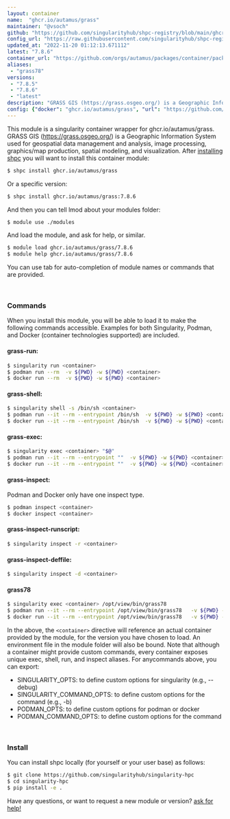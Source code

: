 ```yaml
---
layout: container
name:  "ghcr.io/autamus/grass"
maintainer: "@vsoch"
github: "https://github.com/singularityhub/shpc-registry/blob/main/ghcr.io/autamus/grass/container.yaml"
config_url: "https://raw.githubusercontent.com/singularityhub/shpc-registry/main/ghcr.io/autamus/grass/container.yaml"
updated_at: "2022-11-20 01:12:13.671112"
latest: "7.8.6"
container_url: "https://github.com/orgs/autamus/packages/container/package/grass"
aliases:
 - "grass78"
versions:
 - "7.8.5"
 - "7.8.6"
 - "latest"
description: "GRASS GIS (https://grass.osgeo.org/) is a Geographic Information System used for geospatial data management and analysis, image processing, graphics/map production, spatial modeling, and visualization."
config: {"docker": "ghcr.io/autamus/grass", "url": "https://github.com/orgs/autamus/packages/container/package/grass", "maintainer": "@vsoch", "description": "GRASS GIS (https://grass.osgeo.org/) is a Geographic Information System used for geospatial data management and analysis, image processing, graphics/map production, spatial modeling, and visualization.", "latest": {"7.8.6": "sha256:46ec0172ef66aeecff3bfc4518190a9d9c58644080683ea1dae46ed5c3e9835f"}, "tags": {"7.8.5": "sha256:9a25e2628f7e72e8b32e0097ed5ad36c93af36a39355659359a6f5b9211c57e0", "7.8.6": "sha256:46ec0172ef66aeecff3bfc4518190a9d9c58644080683ea1dae46ed5c3e9835f", "latest": "sha256:46ec0172ef66aeecff3bfc4518190a9d9c58644080683ea1dae46ed5c3e9835f"}, "aliases": {"grass78": "/opt/view/bin/grass78"}}
---
```


This module is a singularity container wrapper for ghcr.io/autamus/grass.
GRASS GIS (https://grass.osgeo.org/) is a Geographic Information System used for geospatial data management and analysis, image processing, graphics/map production, spatial modeling, and visualization.
After [installing shpc](#install) you will want to install this container module:


```bash
$ shpc install ghcr.io/autamus/grass
```

Or a specific version:

```bash
$ shpc install ghcr.io/autamus/grass:7.8.6
```

And then you can tell lmod about your modules folder:

```bash
$ module use ./modules
```

And load the module, and ask for help, or similar.

```bash
$ module load ghcr.io/autamus/grass/7.8.6
$ module help ghcr.io/autamus/grass/7.8.6
```

You can use tab for auto-completion of module names or commands that are provided.

<br>

### Commands

When you install this module, you will be able to load it to make the following commands accessible.
Examples for both Singularity, Podman, and Docker (container technologies supported) are included.

#### grass-run:

```bash
$ singularity run <container>
$ podman run --rm  -v ${PWD} -w ${PWD} <container>
$ docker run --rm  -v ${PWD} -w ${PWD} <container>
```

#### grass-shell:

```bash
$ singularity shell -s /bin/sh <container>
$ podman run --it --rm --entrypoint /bin/sh  -v ${PWD} -w ${PWD} <container>
$ docker run --it --rm --entrypoint /bin/sh  -v ${PWD} -w ${PWD} <container>
```

#### grass-exec:

```bash
$ singularity exec <container> "$@"
$ podman run --it --rm --entrypoint ""  -v ${PWD} -w ${PWD} <container> "$@"
$ docker run --it --rm --entrypoint ""  -v ${PWD} -w ${PWD} <container> "$@"
```

#### grass-inspect:

Podman and Docker only have one inspect type.

```bash
$ podman inspect <container>
$ docker inspect <container>
```

#### grass-inspect-runscript:

```bash
$ singularity inspect -r <container>
```

#### grass-inspect-deffile:

```bash
$ singularity inspect -d <container>
```


#### grass78

```bash
$ singularity exec <container> /opt/view/bin/grass78
$ podman run --it --rm --entrypoint /opt/view/bin/grass78   -v ${PWD} -w ${PWD} <container> -c " $@"
$ docker run --it --rm --entrypoint /opt/view/bin/grass78   -v ${PWD} -w ${PWD} <container> -c " $@"
```



In the above, the `<container>` directive will reference an actual container provided
by the module, for the version you have chosen to load. An environment file in the
module folder will also be bound. Note that although a container
might provide custom commands, every container exposes unique exec, shell, run, and
inspect aliases. For anycommands above, you can export:

 - SINGULARITY_OPTS: to define custom options for singularity (e.g., --debug)
 - SINGULARITY_COMMAND_OPTS: to define custom options for the command (e.g., -b)
 - PODMAN_OPTS: to define custom options for podman or docker
 - PODMAN_COMMAND_OPTS: to define custom options for the command

<br>

### Install

You can install shpc locally (for yourself or your user base) as follows:

```bash
$ git clone https://github.com/singularityhub/singularity-hpc
$ cd singularity-hpc
$ pip install -e .
```

Have any questions, or want to request a new module or version? [ask for help!](https://github.com/singularityhub/singularity-hpc/issues)
